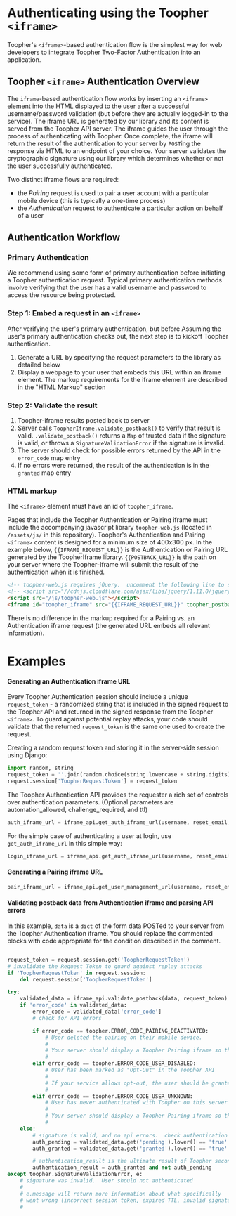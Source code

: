 Authenticating using the Toopher `<iframe>`
===========================================
Toopher's `<iframe>`-based authentication flow is the simplest way for web developers to integrate Toopher Two-Factor Authentication into an application.

## Toopher `<iframe>` Authentication Overview

The `iframe`-based authentication flow works by inserting an `<iframe>` element into the HTML displayed to the user after a successful username/password validation (but before they are actually logged-in to the service).  The iframe URL is generated by our library and its content is served from the Toopher API server.  The iframe guides the user through the process of authenticating with Toopher.  Once complete, the iframe will return the result of the authentication to your server by `POST`ing the response via HTML to an endpoint of your choice.  Your server validates the cryptographic signature using our library which determines whether or not the user successfully authenticated.

Two distinct iframe flows are required: 

* the *Pairing* request is used to pair a user account with a particular mobile device (this is typically a one-time process)
* the *Authentication* request to authenticate a particular action on behalf of a user

## Authentication Workflow
### Primary Authentication
We recommend using some form of primary authentication before initiating a Toopher authentication request.  Typical primary authentication methods involve verifying that the user has a valid username and password to access the resource being protected.

### Step 1: Embed a request in an `<iframe>`
After verifying the user's primary authentication, but before Assuming the user's primary authentication checks out, the next step is to kickoff Toopher authentication.

1. Generate a URL by specifying the request parameters to the library as detailed below
1. Display a webpage to your user that embeds this URL within an iframe element.  The markup requirements for the iframe element are described in the "HTML Markup" section

### Step 2: Validate the result
1. Toopher-iframe results posted back to server
1. Server calls `ToopherIframe.validate_postback()` to verify that result is valid.  `.validate_postback()` returns a `Map` of trusted data if the signature is valid, or throws a `SignatureValidationError` if the signature is invalid.
1. The server should check for possible errors returned by the API in the `error_code` map entry
1. If no errors were returned, the result of the authentication is in the `granted` map entry

### HTML markup
The `<iframe>` element must have an id of `toopher_iframe`.

Pages that include the Toopher Authentication or Pairing iframe must include the accompanying javascript library `toopher-web.js` (located in `/assets/js/` in this repository).  Toopher's Authentication and Pairing `<iframe>` content is designed for a minimum size of 400x300 px.  In the example below, `{{IFRAME_REQUEST_URL}}` is the Authentication or Pairing URL generated by the ToopherIframe library.  `{{POSTBACK_URL}}` is the path on your server where the Toopher-Iframe will submit the result of the authentication when it is finished.

```html
<!-- toopher-web.js requires jQuery.  uncomment the following line to source it from CDNJS if it is not already included in your page -->
<!-- <script src="//cdnjs.cloudflare.com/ajax/libs/jquery/1.11.0/jquery.min.js"></script> -->
<script src="/js/toopher-web.js"></script>
<iframe id="toopher_iframe" src="{{IFRAME_REQUEST_URL}}" toopher_postback="{{POSTBACK_URL}}" style="display:inline-block; height:300px; width:100%;"></iframe>
```

There is no difference in the markup required for a Pairing vs. an Authentication iframe request (the generated URL embeds all relevant information).

# Examples

#### Generating an Authentication iframe URL
Every Toopher Authentication session should include a unique `request_token` - a randomized string that is included in the signed request to the Toopher API and returned in the signed response from the Toopher `<iframe>`.  To guard against potential replay attacks, your code should validate that the returned `request_token` is the same one used to create the request.

Creating a random request token and storing it in the server-side session using Django:

```python
import random, string
request_token = ''.join(random.choice(string.lowercase + string.digits) for i in range(15))
request.session['ToopherRequestToken'] = request_token
```

The Toopher Authentication API provides the requester a rich set of controls over authentication parameters.
(Optional parameters are automation_allowed, challenge_required, and ttl)

```python
auth_iframe_url = iframe_api.get_auth_iframe_url(username, reset_email, request_token, action_name, requester_metadata, automation_allowed=automation_allowed, challenge_required=challenge_required, ttl=ttl);
```

For the simple case of authenticating a user at login, use `get_auth_iframe_url` in this simple way:

```python
login_iframe_url = iframe_api.get_auth_iframe_url(username, reset_email, request_token)
```

#### Generating a Pairing iframe URL

```python
pair_iframe_url = iframe_api.get_user_management_url(username, reset_email)
```

#### Validating postback data from Authentication iframe and parsing API errors
In this example, `data` is a `dict` of the form data POSTed to your server from the Toopher Authentication iframe.  You should replace the commented blocks with code appropriate for the condition described in the comment.

```python

request_token = request.session.get('ToopherRequestToken')
# invalidate the Request Token to guard against replay attacks
if 'ToopherRequestToken' in request.session:
    del request.session['ToopherRequestToken']

try:
    validated_data = iframe_api.validate_postback(data, request_token)
    if 'error_code' in validated_data:
        error_code = validated_data['error_code']
        # check for API errors

        if error_code == toopher.ERROR_CODE_PAIRING_DEACTIVATED:
            # User deleted the pairing on their mobile device.
            # 
            # Your server should display a Toopher Pairing iframe so their account can be re-paired
            #
        elif error_code == toopher.ERROR_CODE_USER_DISABLED:
            # User has been marked as "Opt-Out" in the Toopher API
            #
            # If your service allows opt-out, the user should be granted access.
            #
        elif error_code == toopher.ERROR_CODE_USER_UNKNOWN:
            # User has never authenticated with Toopher on this server
            #
            # Your server should display a Toopher Pairing iframe so their account can be paired
            #
    else:
        # signature is valid, and no api errors.  check authentication result
        auth_pending = validated_data.get('pending').lower() == 'true'
        auth_granted = validated_data.get('granted').lower() == 'true'

        # authentication_result is the ultimate result of Toopher second-factor authentication
        authentication_result = auth_granted and not auth_pending
except toopher.SignatureValidationError, e:
    # signature was invalid.  User should not authenticated
    # 
    # e.message will return more information about what specifically
    # went wrong (incorrect session token, expired TTL, invalid signature)
    # 
```
